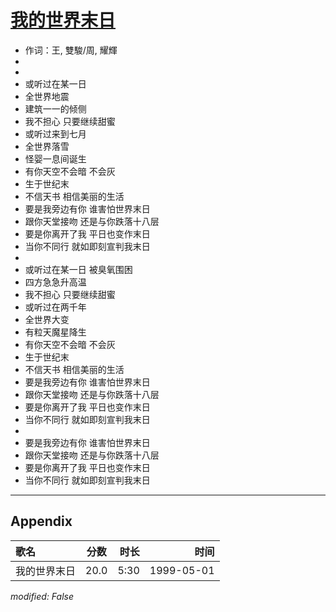 # [我的世界末日](https://music.163.com/song?id=26075140)

* 作词：王, 雙駿/周, 耀輝
*
*
* 或听过在某一日
* 全世界地震
* 建筑一一的倾侧
* 我不担心 只要继续甜蜜
* 或听过来到七月
* 全世界落雪
* 怪婴一息间诞生
* 有你天空不会暗  不会灰
* 生于世纪末
* 不信天书  相信美丽的生活
* 要是我旁边有你 谁害怕世界末日
* 跟你天堂接吻 还是与你跌落十八层
* 要是你离开了我 平日也变作末日
* 当你不同行 就如即刻宣判我末日
* 
* 或听过在某一日 被臭氧围困
* 四方急急升高温
* 我不担心 只要继续甜蜜
* 或听过在两千年
* 全世界大变
* 有粒天魔星降生
* 有你天空不会暗  不会灰
* 生于世纪末
* 不信天书  相信美丽的生活
* 要是我旁边有你 谁害怕世界末日
* 跟你天堂接吻 还是与你跌落十八层
* 要是你离开了我 平日也变作末日
* 当你不同行 就如即刻宣判我末日
* 
* 要是我旁边有你 谁害怕世界末日
* 跟你天堂接吻 还是与你跌落十八层
* 要是你离开了我 平日也变作末日
* 当你不同行 就如即刻宣判我末日


---

## Appendix

|歌名|分数|时长|时间|
|:---|:---:|---:|---:|
|我的世界末日|20.0|5:30|1999-05-01

*modified: False*
